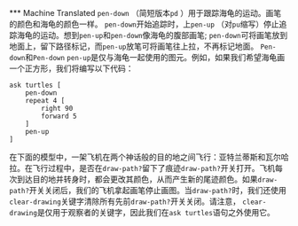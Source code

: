 ﻿*** Machine Translated
`pen-down` （简短版本`pd` ）用于跟踪海龟的运动。画笔的颜色和海龟的颜色一样。 `pen-down`开始追踪时，上`pen-up` （对`pu`缩写）停止追踪海龟的运动。想到`pen-up`和`pen-down`像海龟的腹部画笔; `pen-down`可将画笔放到地面上，留下路径标记，而`pen-up`放笔可将画笔往上拉，不再标记地面。 `Pen-down`和`Pen-down` `pen-up`是仅与海龟一起使用的图元。例如，如果我们希望海龟画一个正方形，我们将编写以下代码：



```
ask turtles [
	pen-down
	repeat 4 [
		right 90
		forward 5
	]
	pen-up
]
```


在下面的模型中，一架飞机在两个神话般的目的地之间飞行：亚特兰蒂斯和瓦尔哈拉。在飞行过程中，是否在`draw-path?`留下了痕迹`draw-path?`开关打开。飞机每次到达目的地并转身时，都会更改其颜色，从而产生新的尾迹颜色。如果`draw-path?`开关关闭后，我们的飞机拿起画笔停止画图。当`draw-path?`时，我们还使用`clear-drawing`关键字清除所有先前`draw-path?`开关关闭。请注意， `clear-drawing`是仅用于观察者的关键字，因此我们在`ask turtles`语句之外使用它。